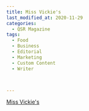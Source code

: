 ```yaml
---
title: Miss Vickie's
last_modified_at: 2020-11-29
categories:
  - QSR Magazine
tags:
  - Food
  - Business
  - Editorial
  - Marketing
  - Custom Content
  - Writer



---
```




[Miss Vickie's](https://www.qsrmagazine.com/sponsored/perfect-pairing-billy-sims-bbq)
